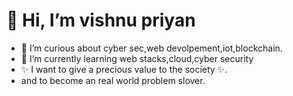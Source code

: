 #  👋 Hi, I’m vishnu priyan
- 👀 I’m curious about cyber sec,web devolpement,iot,blockchain.
- 🌱 I’m currently learning web stacks,cloud,cyber security
- ✨ I want to give a precious value to the society ✨.
- and to become an real world problem slover.
<!---
Vishnupriyan459/Vishnupriyan459 is a ✨ special ✨ repository because its `README.md` (this file) appears on your GitHub profile.
You can click the Preview link to take a look at your changes.
--->
